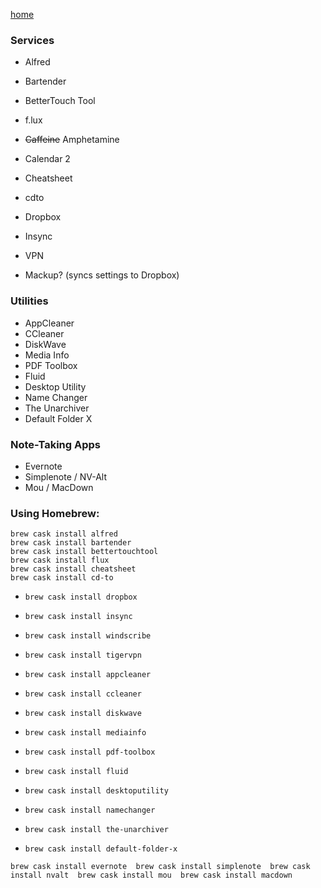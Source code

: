 [home](index.md)

### Services

- Alfred
- Bartender
- BetterTouch Tool
- f.lux
- ~~Caffeine~~ Amphetamine
- Calendar 2
- Cheatsheet
- cdto

- Dropbox
- Insync
- VPN

- Mackup? (syncs settings to Dropbox)


### Utilities

- AppCleaner
- CCleaner
- DiskWave
- Media Info
- PDF Toolbox
- Fluid
- Desktop Utility
- Name Changer
- The Unarchiver
- Default Folder X


### Note-Taking Apps
- Evernote
- Simplenote / NV-Alt
- Mou / MacDown


### Using Homebrew:

```
brew cask install alfred
brew cask install bartender
brew cask install bettertouchtool
brew cask install flux
brew cask install cheatsheet
brew cask install cd-to
```

+ `brew cask install dropbox`
+ `brew cask install insync`
+ `brew cask install windscribe`
+ `brew cask install tigervpn`
 
+ `brew cask install appcleaner`
+ `brew cask install ccleaner`
+ `brew cask install diskwave`
+ `brew cask install mediainfo`
+ `brew cask install pdf-toolbox`
+ `brew cask install fluid`
+ `brew cask install desktoputility`
+ `brew cask install namechanger`
+ `brew cask install the-unarchiver`
+ `brew cask install default-folder-x` 
 
`brew cask install evernote 
brew cask install simplenote 
brew cask install nvalt 
brew cask install mou 
brew cask install macdown`
